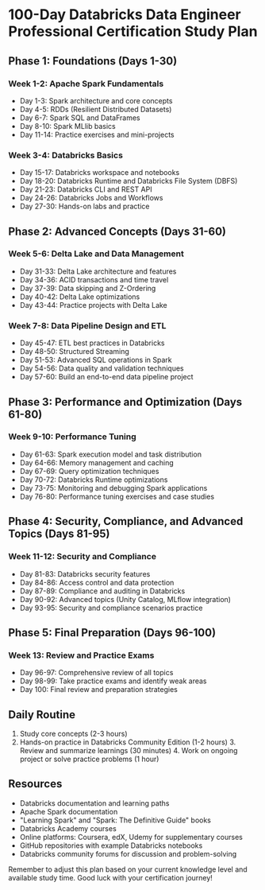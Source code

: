 # 100-Day Databricks Data Engineer Professional Certification Study Plan

## Phase 1: Foundations (Days 1-30)

### Week 1-2: Apache Spark Fundamentals
- Day 1-3: Spark architecture and core concepts
- Day 4-5: RDDs (Resilient Distributed Datasets)
- Day 6-7: Spark SQL and DataFrames
- Day 8-10: Spark MLlib basics
- Day 11-14: Practice exercises and mini-projects

### Week 3-4: Databricks Basics
- Day 15-17: Databricks workspace and notebooks
- Day 18-20: Databricks Runtime and Databricks File System (DBFS)
- Day 21-23: Databricks CLI and REST API
- Day 24-26: Databricks Jobs and Workflows
- Day 27-30: Hands-on labs and practice

## Phase 2: Advanced Concepts (Days 31-60)

### Week 5-6: Delta Lake and Data Management
- Day 31-33: Delta Lake architecture and features
- Day 34-36: ACID transactions and time travel
- Day 37-39: Data skipping and Z-Ordering
- Day 40-42: Delta Lake optimizations
- Day 43-44: Practice projects with Delta Lake

### Week 7-8: Data Pipeline Design and ETL
- Day 45-47: ETL best practices in Databricks
- Day 48-50: Structured Streaming
- Day 51-53: Advanced SQL operations in Spark
- Day 54-56: Data quality and validation techniques
- Day 57-60: Build an end-to-end data pipeline project

## Phase 3: Performance and Optimization (Days 61-80)

### Week 9-10: Performance Tuning
- Day 61-63: Spark execution model and task distribution
- Day 64-66: Memory management and caching
- Day 67-69: Query optimization techniques
- Day 70-72: Databricks Runtime optimizations
- Day 73-75: Monitoring and debugging Spark applications
- Day 76-80: Performance tuning exercises and case studies

## Phase 4: Security, Compliance, and Advanced Topics (Days 81-95)

### Week 11-12: Security and Compliance
- Day 81-83: Databricks security features
- Day 84-86: Access control and data protection
- Day 87-89: Compliance and auditing in Databricks
- Day 90-92: Advanced topics (Unity Catalog, MLflow integration)
- Day 93-95: Security and compliance scenarios practice

## Phase 5: Final Preparation (Days 96-100)

### Week 13: Review and Practice Exams
- Day 96-97: Comprehensive review of all topics
- Day 98-99: Take practice exams and identify weak areas
- Day 100: Final review and preparation strategies

## Daily Routine
1. Study core concepts (2-3 hours)
2. Hands-on practice in Databricks Community Edition (1-2 hours) 3. Review and summarize learnings (30 minutes) 4. Work on ongoing project or solve practice problems (1 hour)

## Resources
- Databricks documentation and learning paths
- Apache Spark documentation
- "Learning Spark" and "Spark: The Definitive Guide" books
- Databricks Academy courses
- Online platforms: Coursera, edX, Udemy for supplementary courses
- GitHub repositories with example Databricks notebooks
- Databricks community forums for discussion and problem-solving

Remember to adjust this plan based on your current knowledge level and available study time. Good luck with your certification journey!
